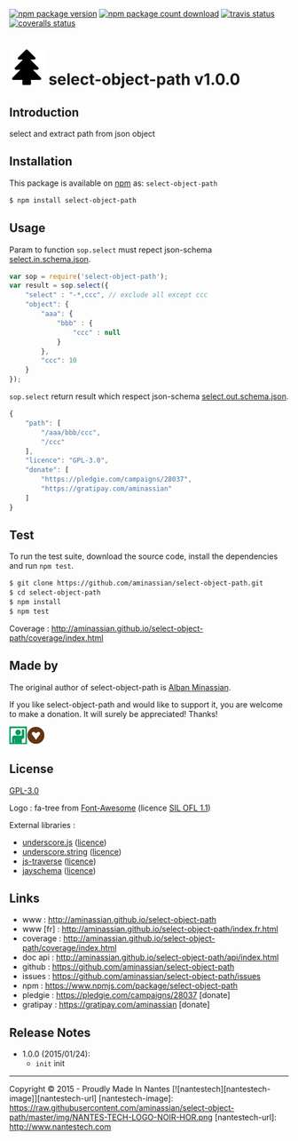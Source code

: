 [![npm package version][badge-image-npm-package-version]][badge-url-npm-package-version]
[![npm package count download][badge-image-npm-package-count-download]][badge-url-npm-package-count-download]
[![travis status][badge-image-travis-build]][badge-url-travis-build]
[![coveralls status][badge-image-coveralls]][badge-url-coveralls]


![select-object-path][icon-image64x64] select-object-path v1.0.0
=================================================

Introduction
------------------------------------------

select and extract path from json object

Installation
------------------------------------------

This package is available on [npm](https://www.npmjs.com/package/select-object-path) as: ``select-object-path``

```bash
$ npm install select-object-path
```

Usage
------------------------------------------

Param to function ``sop.select`` must repect json-schema [select.in.schema.json](https://raw.githubusercontent.com/aminassian/select-object-path/master/schema/select.in.schema.json). 

```js
var sop = require('select-object-path');
var result = sop.select({
    "select" : "-*,ccc", // exclude all except ccc
    "object": {
        "aaa": {
            "bbb" : {
                "ccc" : null
            }
        },
        "ccc": 10
    }
});
```

``sop.select`` return result which respect json-schema [select.out.schema.json](https://raw.githubusercontent.com/aminassian/select-object-path/master/schema/select.out.schema.json).

```js
{
    "path": [
        "/aaa/bbb/ccc",
        "/ccc"
    ],
    "licence": "GPL-3.0",
    "donate": [
        "https://pledgie.com/campaigns/28037",
        "https://gratipay.com/aminassian"
    ]
}
```


Test
------------------------------------------

To run the test suite, download the source code, install the dependencies and run `npm test`.

```bash
$ git clone https://github.com/aminassian/select-object-path.git
$ cd select-object-path
$ npm install
$ npm test
```



Coverage : http://aminassian.github.io/select-object-path/coverage/index.html

Made by
------------------------------------------

The original author of select-object-path is  [Alban Minassian](https://github.com/aminassian).

If you like select-object-path and would like to support it, you are welcome to make a donation. It will surely be appreciated! Thanks!

[![donate with your pledgie account][donate-image-pledgie]][donate-url-pledgie][![donate with your gratipay account][donate-image-gratipay]][donate-url-gratipay]

License
------------------------------------------

[GPL-3.0](https://github.com/aminassian/select-object-path/blob/master/LICENCE.txt)

Logo : fa-tree from [Font-Awesome](http://fortawesome.github.io/Font-Awesome/) (licence [SIL OFL 1.1](http://scripts.sil.org/OFL))

External libraries :

- [underscore.js](http://underscorejs.org/) ([licence](https://github.com/jashkenas/underscore/blob/master/LICENSE))
- [underscore.string](http://epeli.github.io/underscore.string/) ([licence](https://github.com/epeli/underscore.string#licence))
- [js-traverse](https://github.com/substack/js-traverse) ([licence](https://github.com/substack/js-traverse/blob/master/LICENSE))
- [jayschema](https://github.com/natesilva/jayschema) ([licence](https://github.com/natesilva/jayschema/blob/master/LICENSE))


Links
------------------------------------------

- www : http://aminassian.github.io/select-object-path
- www [fr] : http://aminassian.github.io/select-object-path/index.fr.html
- coverage : http://aminassian.github.io/select-object-path/coverage/index.html
- doc api : http://aminassian.github.io/select-object-path/api/index.html
- github : https://github.com/aminassian/select-object-path
- issues : https://github.com/aminassian/select-object-path/issues
- npm : https://www.npmjs.com/package/select-object-path
- pledgie : https://pledgie.com/campaigns/28037 [donate]
- gratipay : https://gratipay.com/aminassian [donate]

Release Notes
------------------------------------------

- 1.0.0 (2015/01/24):
    - ``init`` init

------------------------------------------

Copyright © 2015 - Proudly Made In Nantes [![nantestech][nantestech-image]][nantestech-url]
[nantestech-image]: https://raw.githubusercontent.com/aminassian/select-object-path/master/img/NANTES-TECH-LOGO-NOIR-HOR.png
[nantestech-url]: http://www.nantestech.com

[icon-image32x32]: https://raw.githubusercontent.com/aminassian/select-object-path/master/img/tree_000000_32.png
[icon-image64x64]: https://raw.githubusercontent.com/aminassian/select-object-path/master/img/tree_000000_64.png
[donate-image-pledgie]: https://raw.githubusercontent.com/aminassian/select-object-path/master/img/pledgie32x32.png
[donate-url-pledgie]: https://pledgie.com/campaigns/28037
[donate-image-gratipay]: https://raw.githubusercontent.com/aminassian/select-object-path/master/img/gratipay32x32.png
[donate-url-gratipay]: https://gratipay.com/aminassian
[badge-image-npm-package-version]: https://img.shields.io/npm/v/select-object-path.svg?style=flat
[badge-url-npm-package-version]: https://npmjs.org/package/select-object-path
[badge-image-npm-package-count-download]: https://img.shields.io/npm/dm/select-object-path.svg?style=flat
[badge-url-npm-package-count-download]: https://npmjs.org/package/select-object-path
[badge-image-travis-build]: https://img.shields.io/travis/aminassian/select-object-path.svg?style=flat
[badge-url-travis-build]: https://travis-ci.org/aminassian/select-object-path
[badge-image-coveralls]: https://img.shields.io/coveralls/aminassian/select-object-path.svg?style=flat
[badge-url-coveralls]: https://coveralls.io/r/aminassian/select-object-path?branch=master